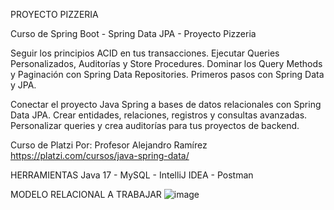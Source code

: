 PROYECTO PIZZERIA

Curso de Spring Boot - Spring Data JPA - Proyecto Pizzeria

Seguir los principios ACID en tus transacciones.
Ejecutar Queries Personalizados, Auditorías y Store Procedures.
Dominar los Query Methods y Paginación con Spring Data Repositories.
Primeros pasos con Spring Data y JPA.

Conectar el proyecto Java Spring a bases de datos relacionales con Spring Data JPA.
Crear entidades, relaciones, registros y consultas avanzadas. 
Personalizar queries y crea auditorías para tus proyectos de backend.

Curso de Platzi
Por: Profesor Alejandro Ramírez
https://platzi.com/cursos/java-spring-data/

HERRAMIENTAS
Java 17 - MySQL - IntelliJ IDEA - Postman

MODELO RELACIONAL A TRABAJAR
![image](https://github.com/LeonChanci/pizzeria/assets/26290992/c50d86fa-512d-46e5-8e8b-f535ff943e98)
